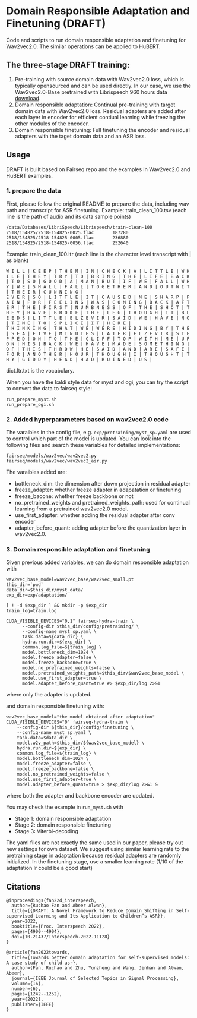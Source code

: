 # Domain Responsible Adaptation and Finetuning (DRAFT)

Code and scripts to run domain responsible adaptation and finetuning for Wav2vec2.0. The similar operations can be applied to HuBERT.

## The three-stage DRAFT training:
1. Pre-training with source domain data with Wav2vec2.0 loss, which is typically opensourced and can be used directly. In our case, we use the Wav2vec2.0-Base pretrained with Librispeech 960 hours data [download](https://dl.fbaipublicfiles.com/fairseq/wav2vec/wav2vec_small.pt).
2. Domain responsible adaptation: Continual pre-training with target domain data with Wav2vec2.0 loss. Residual adapters are added after each layer in encoder for efficient contiual learning while freezing the other modules of the encoder.
3. Domain responsible finetuning: Full finetuning the encoder and residual adapters with the taget domain data and an ASR loss.

## Usage

DRAFT is built based on Fairseq repo and the examples in Wav2vec2.0 and HuBERT examples.

### 1. prepare the data
First, please follow the original README to prepare the data, including wav path and transcript for ASR finetuning. Example: train_clean_100.tsv (each line is the path of audio and its data sample points)
```shell
/data/Databases/LibriSpeech/Librispeech/train-clean-100
2518/154825/2518-154825-0025.flac       187280
2518/154825/2518-154825-0005.flac       236880
2518/154825/2518-154825-0056.flac       252640
```
Example: train_clean_100.ltr (each line is the character level transcript with | as blank)
```
W I L L | K E E P | T H E M | I N | C H E C K | A | L I T T L E | W H I L E | T H E Y | T R Y | T O | B R I N G | T H E | L I F E | B A C K | T O | S O | G O O D | A | M A N | B U T | I F | W E | F A L L | W H Y | W E | S H A L L | F A L L | T O G E T H E R | A N D | O U T W I T | T H E I R | C U N N I N G |
E V E R | S O | L I T T L E | I T | C A U S E D | M E | S H A R P | P A I N | F O R | F E E L I N G | W A S | C O M I N G | B A C K | A F T E R | T H E | F I R S T | N U M B N E S S | O F | T H E | S H O T | T H E Y | H A V E | B R O K E | T H E | L E G | T H O U G H | I T | B L E E D S | L I T T L E | E L Z E V I R | S A I D | W E | H A V E | N O | T I M E | T O | S P L I C E | I T | H E R E |
T H I N K I N G | T H A T | W E | W E R E | H I D I N G | B Y | T H E | S E A | F I V E | M I N U T E S | L A T E R | E L Z E V I R | S T E P P E D | O N | T O | T H E | C L I F F | T O P | W I T H | M E | U P O N | H I S | B A C K | W E | H A V E | M A D E | S O M E T H I N G | O F | T H I S | T H R O W | H E | S A I D | A N D | A R E | S A F E | F O R | A N O T H E R | H O U R | T H O U G H | I | T H O U G H T | T H Y | G I D D Y | H E A D | H A D | R U I N E D | U S |
```
dict.ltr.txt is the vocabulary.

When you have the kaldi style data for myst and ogi, you can try the script to convert the data to fairseq style:
```shell
run_prepare_myst.sh
run_prepare_ogi.sh
```

### 2. Added hyperparameters based on wav2vec2.0 code
The varaibles in the config file, e.g. ```exp/pretraining/myst_sp.yaml``` are used to control which part of the model is updated. You can look into the following files and search these variables for detailed implementations:
```shell
fairseq/models/wav2vec/wav2vec2.py
fairseq/models/wav2vec/wav2vec2_asr.py
```
The varaibles added are:
- bottleneck_dim: the dimension after down projection in residual adapter
- freeze_adapter: whether freeze adapter in adapatation or finetuning
- freeze_bacone: whether freeze backbone or not
- no_pretrained_weights and pretrained_weights_path: used for continual learning from a pretrained wav2vec2.0 model.
- use_first_adapter: whether adding the residual adapter after conv encoder 
- adapter_before_quant: adding adapter before the quantization layer in wav2vec2.0.

### 3. Domain responsible adaptation and finetuning
Given previous added variables, we can do domain responsible adaptation with
```shell
wav2vec_base_model=wav2vec_base/wav2vec_small.pt
this_dir=`pwd`
data_dir=$this_dir/myst_data/
exp_dir=exp/adaptation/

[ ! -d $exp_dir ] && mkdir -p $exp_dir
train_log=train.log

CUDA_VISIBLE_DEVICES="0,1" fairseq-hydra-train \
      --config-dir $this_dir/config/pretraining/ \
      --config-name myst_sp.yaml \
      task.data=${data_dir} \
      hydra.run.dir=${exp_dir} \
      common.log_file=${train_log} \
      model.bottleneck_dim=1024 \
      model.freeze_adapter=false \
      model.freeze_backbone=true \
      model.no_pretrained_weights=false \
      model.pretrained_weights_path=$this_dir/$wav2vec_base_model \
      model.use_first_adapter=true \
      model.adapter_before_quant=true #> $exp_dir/log 2>&1
```
where only the adapter is updated.

and domain responsible finetuning with:
```shell
wav2vec_base_model="the model obtained after adaptation"
CUDA_VISIBLE_DEVICES="0" fairseq-hydra-train \
    --config-dir ${this_dir}/config/finetuning \
    --config-name myst_sp.yaml \
    task.data=$data_dir \
    model.w2v_path=$this_dir/${wav2vec_base_model} \
    hydra.run.dir=${exp_dir} \
    common.log_file=${train_log} \
    model.bottleneck_dim=1024 \
    model.freeze_adapter=false \
    model.freeze_backbone=false \
    model.no_pretrained_weights=false \
    model.use_first_adapter=true \
    model.adapter_before_quant=true > $exp_dir/log 2>&1 &
```
where both the adapter and backbone encoder are updated.

You may check the example in ```run_myst.sh``` with 
- Stage 1: domain responsible adaptation
- Stage 2: domain responsible finetuning
- Stage 3: Viterbi-decoding

The yaml files are not exactly the same used in our paper, please try out new settings for own dataset. We suggest using similar learning rate to the pretraining stage in adaptation because residual adapters are randomly initialized. In the finetuning stage, use a smaller learning rate (1/10 of the adaptation lr could be a good start)

## Citations
```
@inproceedings{fan22d_interspeech,
  author={Ruchao Fan and Abeer Alwan},
  title={{DRAFT: A Novel Framework to Reduce Domain Shifting in Self-supervised Learning and Its Application to Children’s ASR}},
  year=2022,
  booktitle={Proc. Interspeech 2022},
  pages={4900--4904},
  doi={10.21437/Interspeech.2022-11128}
}
```

```
@article{fan2022towards,
  title={Towards better domain adaptation for self-supervised models: A case study of child asr},
  author={Fan, Ruchao and Zhu, Yunzheng and Wang, Jinhan and Alwan, Abeer},
  journal={IEEE Journal of Selected Topics in Signal Processing},
  volume={16},
  number={6},
  pages={1242--1252},
  year={2022},
  publisher={IEEE}
}
```

